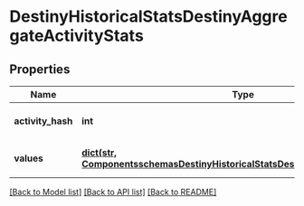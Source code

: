 # DestinyHistoricalStatsDestinyAggregateActivityStats

## Properties
Name | Type | Description | Notes
------------ | ------------- | ------------- | -------------
**activity_hash** | **int** | Hash ID that can be looked up in the DestinyActivityTable. | [optional] 
**values** | [**dict(str, ComponentsschemasDestinyHistoricalStatsDestinyHistoricalStatsValue)**](ComponentsschemasDestinyHistoricalStatsDestinyHistoricalStatsValue.md) | Collection of stats for the player in this activity. | [optional] 

[[Back to Model list]](../README.md#documentation-for-models) [[Back to API list]](../README.md#documentation-for-api-endpoints) [[Back to README]](../README.md)


